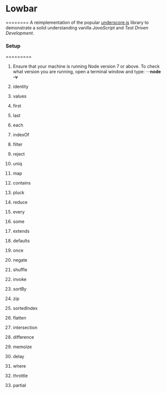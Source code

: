 # Lowbar
========
A reimplementation of the popular [underscore.js](http://underscorejs.org/) library to demonstrate a solid understanding vanilla *JavaScript* and *Test Driven Development*.

### Setup
=========
1. Ensure that your machine is running Node version 7 or above. To check what version you are running, open a terminal window and type:
⋅⋅⋅<b>node -v</b>


1. identity
2. values
3. first
4. last
5. each
6. indexOf
7. filter
8. reject
9. uniq
10. map
11. contains
12. pluck
13. reduce
14. every
15. some
16. extends
17. defaults
18. once
19. negate
20. shuffle
21. invoke
22. sortBy
23. zip
24. sortedIndex
25. flatten
26. intersection
27. difference
28. memoize
29. delay
30. where
31. throttle
32. partial